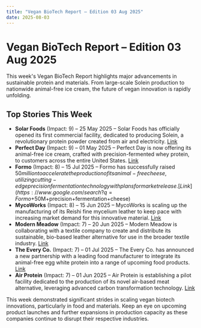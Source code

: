 ```yaml
---
title: "Vegan BioTech Report – Edition 03 Aug 2025"
date: 2025-08-03
---
```


# Vegan BioTech Report – Edition 03 Aug 2025

This week's Vegan BioTech Report highlights major advancements in sustainable protein and materials. From large-scale Solein production to nationwide animal-free ice cream, the future of vegan innovation is rapidly unfolding.

## Top Stories This Week

*   **Solar Foods** (Impact: 9) – 25 May 2025 – Solar Foods has officially opened its first commercial facility, dedicated to producing Solein, a revolutionary protein powder created from air and electricity. [Link](https://www.google.com/search?q=Solar+Foods+commercial+Solein+production+facility)
*   **Perfect Day** (Impact: 9) – 01 May 2025 – Perfect Day is now offering its animal-free ice cream, crafted with precision-fermented whey protein, to customers across the entire United States. [Link](https://www.google.com/search?q=Perfect+Day+animal-free+ice_cream+nationwide_launch)
*   **Formo** (Impact: 8) – 15 Jul 2025 – Formo has successfully raised $50 million to accelerate the production of its animal-free cheese, utilizing cutting-edge precision fermentation technology with plans for market release. [Link](https://www.google.com/search?q=Formo+$50M+precision+fermentation+cheese)
*   **MycoWorks** (Impact: 8) – 15 Jun 2025 – MycoWorks is scaling up the manufacturing of its Reishi fine mycelium leather to keep pace with increasing market demand for this innovative material. [Link](https://www.google.com/search?q=MycoWorks+expands+Reishi+mycelium+leather+production)
*   **Modern Meadow** (Impact: 7) – 20 Jun 2025 – Modern Meadow is collaborating with a textile company to create and distribute its sustainable, bio-based leather alternative for use in the broader textile industry. [Link](https://www.google.com/search?q=Modern+Meadow+textile+bio-based+leather+alternative)
*   **The Every Co.** (Impact: 7) – 01 Jul 2025 – The Every Co. has announced a new partnership with a leading food manufacturer to integrate its animal-free egg white protein into a range of upcoming food products. [Link](https://www.google.com/search?q=The+Every+Co+animal-free+egg+protein+partnership)
*   **Air Protein** (Impact: 7) – 01 Jun 2025 – Air Protein is establishing a pilot facility dedicated to the production of its novel air-based meat alternative, leveraging advanced carbon transformation technology. [Link](https://www.google.com/search?q=Air+Protein+pilot+facility+air-based+meat)

This week demonstrated significant strides in scaling vegan biotech innovations, particularly in food and materials. Keep an eye on upcoming product launches and further expansions in production capacity as these companies continue to disrupt their respective industries.